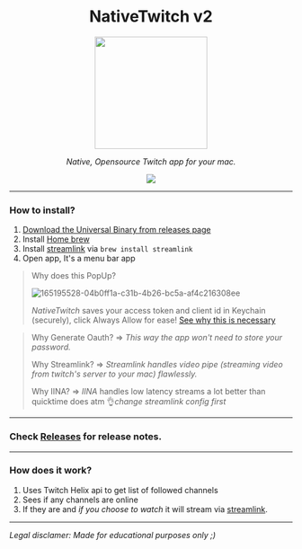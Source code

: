 
<div align="center">
  <h1>NativeTwitch v2</h1>

  <img src="https://user-images.githubusercontent.com/43297314/165196273-24d58da9-05c7-441f-a7a0-ddf845f90d74.png" width="200px">

*Native, Opensource Twitch app for your mac.*

<img src="https://user-images.githubusercontent.com/43297314/165197169-7231529a-1231-4fe0-a1f6-07571ec898a4.png">
  
</div>

----

### How to install?

1. [Download the Universal Binary from releases page](https://github.com/Aayush9029/NativeTwitch/releases/download/v4.0/NativeTwitch.app.zip)
2. Install [Home brew](https://brew.sh/) 
3. Install [streamlink](https://github.com/streamlink/streamlink) via ```brew install streamlink```
4. Open app, It's a menu bar app

> Why does this PopUp?
> 
> ![165195528-04b0ff1a-c31b-4b26-bc5a-af4c216308ee](https://user-images.githubusercontent.com/43297314/165195933-2702ffb1-345a-4a49-9dbb-7ea6ad239a54.png)
> 
> *NativeTwitch* saves your access token and client id in Keychain (securely), click Always Allow for ease!
> [See why this is necessary](https://www.reddit.com/r/MacOS/comments/tovph8/why_does_discord_want_to_access_my_keychain_every/)

> Why Generate Oauth? => *This way the app won't need to store your password.*
> 
> Why Streamlink? => *Streamlink handles video pipe (streaming video from twitch's server to your mac) flawlessly.*
>
> Why IINA? => *IINA* handles low latency streams a lot better than quicktime does atm 👌*change streamlink config first*
---

### Check [Releases](https://github.com/Aayush9029/NativeTwitch/releases) for release notes.

---

### How does it work?

1. Uses Twitch Helix api to get list of followed channels
2. Sees if any channels are online
3. If they are and *if you choose to watch* it will stream via [streamlink](https://github.com/streamlink/streamlink).

---

*Legal disclamer: Made for educational purposes only ;)*
